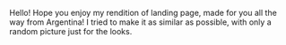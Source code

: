 Hello! Hope you enjoy my rendition of landing page, made for you all the way from Argentina! I tried to make it as similar as possible, with only a random picture just for the looks.
